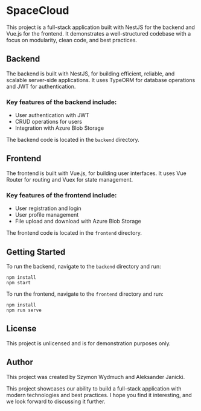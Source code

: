 # SpaceCloud

This project is a full-stack application built with NestJS for the backend and Vue.js for the frontend. It demonstrates a well-structured codebase with a focus on modularity, clean code, and best practices.

## Backend
The backend is built with NestJS, for building efficient, reliable, and scalable server-side applications. It uses TypeORM for database operations and JWT for authentication.

### Key features of the backend include:
- User authentication with JWT
- CRUD operations for users
- Integration with Azure Blob Storage

The backend code is located in the `backend` directory.

## Frontend
The frontend is built with Vue.js, for building user interfaces. It uses Vue Router for routing and Vuex for state management.

### Key features of the frontend include:
- User registration and login
- User profile management
- File upload and download with Azure Blob Storage

The frontend code is located in the `frontend` directory.

## Getting Started
To run the backend, navigate to the `backend` directory and run:
```
npm install
npm start
```
To run the frontend, navigate to the `frontend` directory and run:
```
npm install
npm run serve
```
## License
This project is unlicensed and is for demonstration purposes only.

## Author
This project was created by Szymon Wydmuch and Aleksander Janicki.

This project showcases our ability to build a full-stack application with modern technologies and best practices. I hope you find it interesting, and we look forward to discussing it further.
